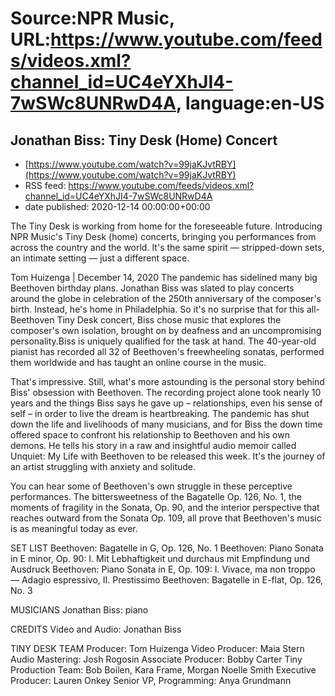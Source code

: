 # Source:NPR Music, URL:https://www.youtube.com/feeds/videos.xml?channel_id=UC4eYXhJI4-7wSWc8UNRwD4A, language:en-US

## Jonathan Biss: Tiny Desk (Home) Concert
 - [https://www.youtube.com/watch?v=99jaKJvtRBY](https://www.youtube.com/watch?v=99jaKJvtRBY)
 - RSS feed: https://www.youtube.com/feeds/videos.xml?channel_id=UC4eYXhJI4-7wSWc8UNRwD4A
 - date published: 2020-12-14 00:00:00+00:00

The Tiny Desk is working from home for the foreseeable future. Introducing NPR Music's Tiny Desk (home) concerts, bringing you performances from across the country and the world. It's the same spirit — stripped-down sets, an intimate setting — just a different space.

Tom Huizenga | December 14, 2020 
The pandemic has sidelined many big Beethoven birthday plans. Jonathan Biss was slated to play concerts around the globe in celebration of the 250th anniversary of the composer's birth. Instead, he's home in Philadelphia. So it's no surprise that for this all-Beethoven Tiny Desk concert, Biss chose music that explores the composer's own isolation, brought on by deafness and an uncompromising personality.Biss is uniquely qualified for the task at hand. The 40-year-old pianist has recorded all 32 of Beethoven's freewheeling sonatas, performed them worldwide and has taught an online course in the music.

That's impressive. Still, what's more astounding is the personal story behind Biss' obsession with Beethoven. The recording project alone took nearly 10 years and the things Biss says he gave up – relationships, even his sense of self – in order to live the dream is heartbreaking. The pandemic has shut down the life and livelihoods of many musicians, and for Biss the down time offered space to confront his relationship to Beethoven and his own demons.  He tells his story in a raw and insightful audio memoir called Unquiet: My Life with Beethoven to be released this week. It's the journey of an artist struggling with anxiety and solitude.

You can hear some of Beethoven's own struggle in these perceptive performances. The bittersweetness of the Bagatelle Op. 126, No. 1, the moments of fragility in the Sonata, Op. 90, and the interior perspective that reaches outward from the Sonata Op. 109, all prove that Beethoven's music is as meaningful today as ever.

SET LIST
Beethoven: Bagatelle in G, Op. 126, No. 1
Beethoven: Piano Sonata in E minor, Op. 90: I. Mit Lebhaftigkeit und durchaus mit Empfindung und Ausdruck
Beethoven: Piano Sonata in E, Op. 109: I. Vivace, ma non troppo — Adagio espressivo, II. Prestissimo
Beethoven: Bagatelle in E-flat, Op. 126, No. 3

MUSICIANS
Jonathan Biss: piano

CREDITS
Video and Audio: Jonathan Biss

TINY DESK TEAM
Producer: Tom Huizenga
Video Producer: Maia Stern
Audio Mastering: Josh Rogosin
Associate Producer: Bobby Carter
Tiny Production Team: Bob Boilen, Kara Frame, Morgan Noelle Smith
Executive Producer: Lauren Onkey
Senior VP, Programming: Anya Grundmann

